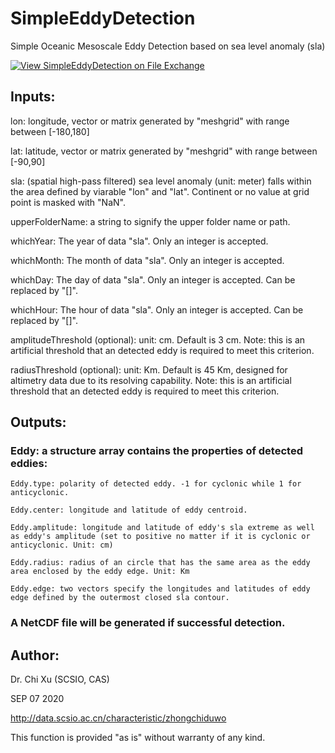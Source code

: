 # SimpleEddyDetection

Simple Oceanic Mesoscale Eddy Detection based on sea level anomaly (sla)

[![View SimpleEddyDetection on File Exchange](https://www.mathworks.com/matlabcentral/images/matlab-file-exchange.svg)](https://www.mathworks.com/matlabcentral/fileexchange/103810-simpleeddydetection)

## Inputs:

  lon: longitude, vector or matrix generated by "meshgrid" with range between [-180,180]
  
  lat: latitude, vector or matrix generated by "meshgrid" with range between [-90,90]
  
  sla: (spatial high-pass filtered) sea level anomaly (unit: meter) falls within the area defined by viarable "lon" and "lat". Continent or no value at grid point is masked with "NaN".
  
  upperFolderName: a string to signify the upper folder name or path.
  
  whichYear: The year of data "sla". Only an integer is accepted.
  
  whichMonth: The month of data "sla". Only an integer is accepted.
  
  whichDay: The day of data "sla". Only an integer is accepted. Can be replaced by "[]".
  
  whichHour: The hour of data "sla". Only an integer is accepted. Can be replaced by "[]".
  
  amplitudeThreshold (optional): unit: cm. Default is 3 cm. Note: this is an artificial threshold that an detected eddy is required to meet this criterion.
  
  radiusThreshold (optional): unit: Km. Default is 45 Km, designed for altimetry data due to its resolving capability. Note: this is an artificial threshold that an detected eddy is required to meet this criterion.
  
## Outputs:

  ### Eddy: a structure array contains the properties of detected eddies:
  
    Eddy.type: polarity of detected eddy. -1 for cyclonic while 1 for anticyclonic.
    
    Eddy.center: longitude and latitude of eddy centroid.
    
    Eddy.amplitude: longitude and latitude of eddy's sla extreme as well as eddy's amplitude (set to positive no matter if it is cyclonic or anticyclonic. Unit: cm)
    
    Eddy.radius: radius of an circle that has the same area as the eddy area enclosed by the eddy edge. Unit: Km
    
    Eddy.edge: two vectors specify the longitudes and latitudes of eddy edge defined by the outermost closed sla contour.
    
 ###  A NetCDF file will be generated if successful detection.
   
## Author:

  Dr. Chi Xu (SCSIO, CAS)
  
  SEP 07 2020
  
  http://data.scsio.ac.cn/characteristic/zhongchiduwo

This function is provided "as is" without warranty of any kind.
